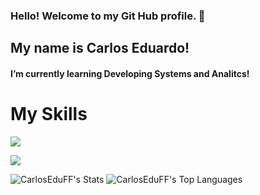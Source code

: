 ### Hello! Welcome to my Git Hub profile. 👋
## My name is <strong>Carlos Eduardo!</strong>

<h4>I’m currently learning Developing Systems and Analitcs!</h4> 

 
 <h1>My Skills</h1>

<p align="left">
  <a href="https://skillicons.dev">
    <img src="https://skillicons.dev/icons?i=html,css,bootstrap,js,cpp,java" />
  </a>
</p>
<p align="left">
  <a href="https://skillicons.dev">
    <img src="https://skillicons.dev/icons?i=php,kotlin" />
  </a>
</p>


![CarlosEduFF's Stats](https://github-readme-stats.vercel.app/api?username=CarlosEduFF&theme=radical&show_icons=true&hide_border=false&count_private=true)
![CarlosEduFF's Top Languages](https://github-readme-stats.vercel.app/api/top-langs/?username=CarlosEduFF&theme=radical&show_icons=true&hide_border=false&layout=compact)
